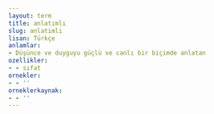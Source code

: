 ```yaml
---
layout: term
title: anlatımlı
slug: anlatimli
lisan: Türkçe
anlamlar:
- Düşünce ve duyguyu güçlü ve canlı bir biçimde anlatan
ozellikler:
- - sıfat
ornekler:
- - ''
orneklerkaynak:
- - ''
---
```


